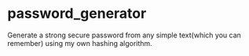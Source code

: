 # password_generator
Generate a strong secure password from any simple text(which you can remember) using my own hashing algorithm.
